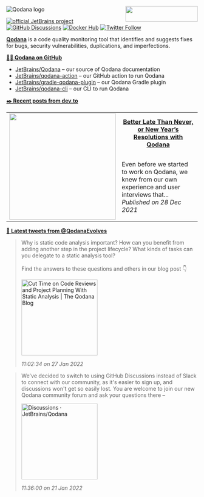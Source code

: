 ![Qodana logo](https://resources.jetbrains.com/storage/products/company/brand/logos/Qodana.png)
[<img src="https://api.producthunt.com/widgets/embed-image/v1/top-post-badge.svg?post_id=304841&theme=dark&period=daily" alt="" align="right" width="190" height="41">](https://www.producthunt.com/posts/jetbrains-qodana)

[![official JetBrains project](https://jb.gg/badges/official.svg)][jb:confluence-on-gh]
[![GitHub Discussions](https://img.shields.io/github/discussions/jetbrains/qodana)][jb:discussions]
[![Docker Hub](https://img.shields.io/docker/pulls/jetbrains/qodana.svg)][jb:docker]
[![Twitter Follow](https://img.shields.io/twitter/follow/QodanaEvolves?style=social&logo=twitter)][jb:twitter]

**[Qodana](https://jb.gg/qodana/try)** is a code quality monitoring tool that identifies and suggests fixes for bugs, security vulnerabilities, duplications, and imperfections.

**[👩‍💻 Qodana on GitHub](https://github.com/JetBrains?q=qodana&type=all&language=&sort=)**


- [JetBrains/Qodana](https://github.com/JetBrains/Qodana) – our source of Qodana documentation
- [JetBrains/qodana-action](https://github.com/jetbrains/qodana-action) – our GitHub action to run Qodana
- [JetBrains/gradle-qodana-plugin](https://github.com/JetBrains/gradle-qodana-plugin) – our Qodana Gradle plugin
- [JetBrains/qodana-cli](https://github.com/jetbrains/qodana-cli) – our CLI to run Qodana


[youtrack]: https://youtrack.jetbrains.com/issues/QD
[youtrack-new-issue]: https://youtrack.jetbrains.com/newIssue?project=QD&c=Platform%20GitHub%20Action
[jb:confluence-on-gh]: https://confluence.jetbrains.com/display/ALL/JetBrains+on+GitHub
[jb:discussions]: https://jb.gg/qodana-discussions
[jb:twitter]: https://twitter.com/QodanaEvolves
[jb:docker]: https://hub.docker.com/r/jetbrains/qodana
[jb:docs]: https://www.jetbrains.com/help/qodana/getting-started.html

**[✒️ Recent posts from dev.to](https://dev.to/tiulpin)**
<table>
  <tr>
    <td rowspan="2" width="280">
      <img src="https://res.cloudinary.com/practicaldev/image/fetch/s--0WpKS2G7--/c_imagga_scale,f_auto,fl_progressive,h_420,q_auto,w_1000/https://blog.jetbrains.com/wp-content/uploads/2021/12/qd-blog_15.png" alt="" width="280">
    </td>
    <th>
      <a href="https://dev.to/qodana/better-late-than-never-or-new-years-resolutions-with-qodana-i4h">Better Late Than Never, or New Year’s Resolutions with Qodana</a>
    </th>
  </tr>
  <tr>
    <td>
      Even before we started to work on Qodana, we knew from our own experience and user interviews that...
      <br>
      <i>Published on 28 Dec 2021</i>
    </td>
  </tr>
</table>


**[🐤 Latest tweets from @QodanaEvolves](https://twitter.com/QodanaEvolves)**
> Why is static code analysis important? How can you benefit from adding another step in the project lifecycle? What kinds of tasks can you delegate to a static analysis tool?<br/><br/>Find the answers to these questions and others in our blog post 👇<br/>
>
> <a href="The JetBrains Blog"><img src="https://blog.jetbrains.com/wp-content/uploads/2022/01/DSGN-13163-Static-analysis-with-Qodana-banners_social.png" alt="Cut Time on Code Reviews and Project Planning With Static Analysis | The Qodana Blog" height="200"></a>
>
> *11:02:34 on 27 Jan 2022*

> We've decided to switch to using GitHub Discussions instead of Slack to connect with our community, as it's easier to sign up, and discussions won't get so easily lost. You are welcome to join our new Qodana community forum and ask your questions there – 
>
> <a href="GitHub"><img src="https://repository-images.githubusercontent.com/317625593/241dbc80-6b01-11eb-9865-fea179ef3dc3" alt="Discussions · JetBrains/Qodana" height="200"></a>
>
> *11:36:00 on 21 Jan 2022*


